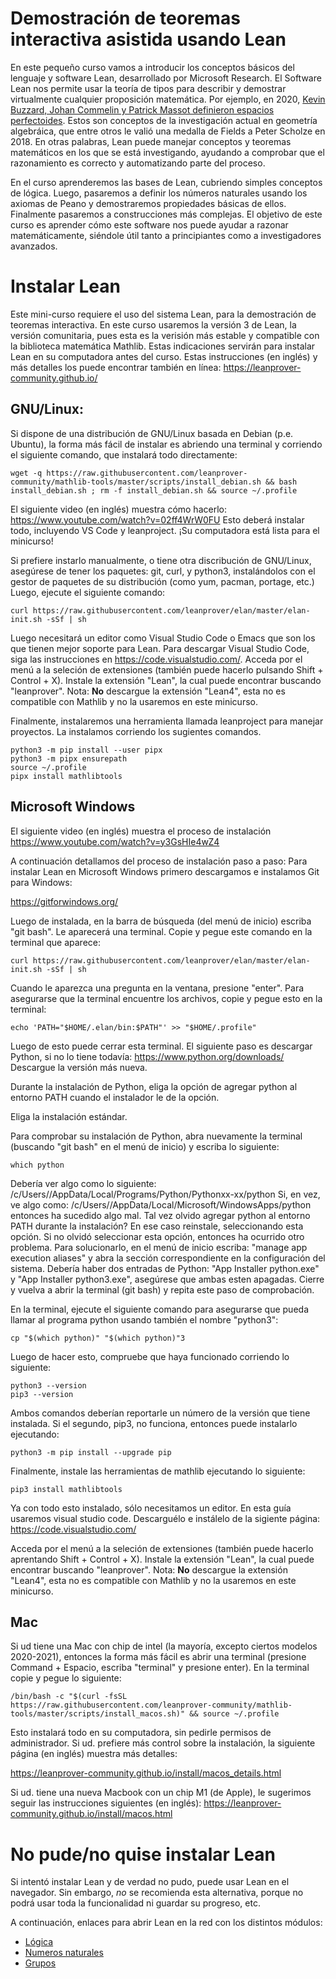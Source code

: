 # Demostración de teoremas interactiva asistida usando Lean

En este pequeño curso vamos a introducir los conceptos básicos del
lenguaje y software Lean, desarrollado por Microsoft Research.  El
Software Lean nos permite usar la teoría de tipos para describir y
demostrar virtualmente cualquier proposición matemática. Por ejemplo, en
2020, [Kevin Buzzard, Johan Commelin y Patrick Massot definieron
espacios
perfectoides](https://leanprover-community.github.io/lean-perfectoid-spaces/).
Estos son conceptos de la investigación actual en geometría algebráica,
que entre otros le valió una medalla de Fields a Peter Scholze en 2018.
En otras palabras, Lean puede manejar conceptos y teoremas matemáticos
en los que se está investigando, ayudando a comprobar que el
razonamiento es correcto y automatizando parte del proceso.

En el curso aprenderemos las bases de Lean, cubriendo simples conceptos
de lógica. Luego, pasaremos a definir los números naturales usando los
axiomas de Peano y demostraremos propiedades básicas de ellos.
Finalmente pasaremos a construcciones más complejas. El objetivo de este
curso es aprender cómo este software nos puede ayudar a razonar
matemáticamente, siéndole útil tanto a principiantes como a
investigadores avanzados.

# Instalar Lean

Este mini-curso requiere el uso del sistema Lean, para la demostración
de teoremas interactiva. En este curso usaremos la versión 3 de Lean,
la versión comunitaria, pues esta es la verisión más estable y
compatible con la biblioteca matemática Mathlib. Estas indicaciones
servirán para instalar Lean en su computadora antes del curso. Estas
instrucciones (en inglés) y más detalles los puede encontrar también en
línea: <https://leanprover-community.github.io/>

## GNU/Linux:

Si dispone de una distribución de GNU/Linux basada en Debian
(p.e. Ubuntu), la forma más fácil de instalar es abriendo una terminal y
corriendo el siguiente comando, que instalará todo directamente:

    wget -q https://raw.githubusercontent.com/leanprover-community/mathlib-tools/master/scripts/install_debian.sh && bash install_debian.sh ; rm -f install_debian.sh && source ~/.profile

El siguiente video (en inglés) muestra cómo hacerlo:
<https://www.youtube.com/watch?v=02ff4WrW0FU> Esto deberá instalar todo,
incluyendo VS Code y leanproject. ¡Su computadora está lista para el
minicurso!

Si prefiere instarlo manualmente, o tiene otra discribución de
GNU/Linux, asegúrese de tener los paquetes: git, curl, y python3,
instalándolos con el gestor de paquetes de su distribución (como yum,
pacman, portage, etc.) Luego, ejecute el siguiente comando:

    curl https://raw.githubusercontent.com/leanprover/elan/master/elan-init.sh -sSf | sh

Luego necesitará un editor como Visual Studio Code o Emacs que son los
que tienen mejor soporte para Lean. Para descargar Visual Studio Code,
siga las instrucciones en <https://code.visualstudio.com/>. Acceda por el
menú a la seleción de extensiones (también puede hacerlo pulsando
Shift + Control + X). Instale la extensión "Lean", la cual puede
encontrar buscando "leanprover". Nota: **No** descargue la extensión
"Lean4", esta no es compatible con Mathlib y no la usaremos en este
minicurso.

Finalmente, instalaremos una herramienta llamada leanproject para
manejar proyectos. La instalamos corriendo los sugientes comandos.

    python3 -m pip install --user pipx
    python3 -m pipx ensurepath
    source ~/.profile
    pipx install mathlibtools


## Microsoft Windows

El siguiente video (en inglés) muestra el proceso de instalación
<https://www.youtube.com/watch?v=y3GsHIe4wZ4>

A continuación detallamos del proceso de instalación paso a paso: Para
instalar Lean en Microsoft Windows primero descargamos e instalamos Git
para Windows:

<https://gitforwindows.org/>

Luego de instalada, en la barra de búsqueda (del menú de inicio) escriba
"git bash". Le aparecerá una terminal. Copie y pegue este comando en la
terminal que aparece:

    curl https://raw.githubusercontent.com/leanprover/elan/master/elan-init.sh -sSf | sh

Cuando le aparezca una pregunta en la ventana, presione "enter". Para
asegurarse que la terminal encuentre los archivos, copie y pegue esto en
la terminal:

    echo 'PATH="$HOME/.elan/bin:$PATH"' >> "$HOME/.profile"

Luego de esto puede cerrar esta terminal. El siguiente paso es descargar
Python, si no lo tiene todavía: <https://www.python.org/downloads/>
Descargue la versión más nueva.

Durante la instalación de Python, eliga la opción de agregar python al
entorno PATH cuando el instalador le de la opción.

Eliga la instalación estándar.

Para comprobar su instalación de Python, abra nuevamente la terminal
(buscando "git bash" en el menú de inicio) y escriba lo siguiente:

    which python

Debería ver algo como lo siguiente: /c/Users/<user>/AppData/Local/Programs/Python/Pythonxx-xx/python
Si, en vez, ve algo como:  /c/Users/<user>/AppData/Local/Microsoft/WindowsApps/python entonces ha sucedido algo mal. Tal vez olvido agregar python al entorno PATH durante la instalación? En ese caso reinstale, seleccionando esta opción.
Si no olvidó seleccionar esta opción, entonces ha ocurrido otro problema. Para solucionarlo, en el menú de inicio escriba: "manage app execution aliases" y abra la sección correspondiente en la configuración del sistema.
Debería haber dos entradas de Python: "App Installer python.exe" y "App Installer python3.exe", asegúrese que ambas esten apagadas. Cierre y vuelva a abrir la terminal (git bash) y repita este paso de comprobación.

En la terminal, ejecute el siguiente comando para asegurarse que pueda llamar al programa python usando también el nombre "python3":

    cp "$(which python)" "$(which python)"3

Luego de hacer esto, compruebe que haya funcionado corriendo lo siguiente:

    python3 --version
    pip3 --version

Ambos comandos deberían reportarle un número de la versión que tiene instalada. Si el segundo, pip3, no funciona, entonces puede instalarlo ejecutando:

    python3 -m pip install --upgrade pip

Finalmente, instale las herramientas de mathlib ejecutando lo siguiente:

    pip3 install mathlibtools

Ya con todo esto instalado, sólo necesitamos un editor. En esta guía usaremos visual studio code. Descarguélo e instálelo de la sigiente página: <https://code.visualstudio.com/>

Acceda por el menú a la seleción de extensiones (también puede hacerlo aprentando Shift + Control + X).
Instale la extensión "Lean", la cual puede encontrar buscando "leanprover". Nota: **No** descargue la extensión "Lean4", esta no es compatible con Mathlib y no la usaremos en este minicurso.



## Mac

Si ud tiene una Mac con chip de intel (la mayoría, excepto ciertos modelos 2020-2021), entonces la forma más fácil es abrir una terminal (presione Command + Espacio, escriba "terminal" y presione enter). En la terminal copie y pegue lo siguiente:

    /bin/bash -c "$(curl -fsSL https://raw.githubusercontent.com/leanprover-community/mathlib-tools/master/scripts/install_macos.sh)" && source ~/.profile

Esto instalará todo en su computadora, sin pedirle permisos de administrador. Si ud. prefiere más control sobre la instalación, la siguiente página (en inglés) muestra más detalles:

<https://leanprover-community.github.io/install/macos_details.html>

Si ud. tiene una nueva Macbook con un chip M1 (de Apple), le sugerimos seguir las instrucciones siguientes (en inglés):  <https://leanprover-community.github.io/install/macos.html>

# No pude/no quise instalar Lean

Si intentó instalar Lean y de verdad no pudo, puede usar Lean en el navegador. Sin embargo, *no* se recomienda esta alternativa, porque no podrá usar toda la funcionalidad ni guardar su progreso, etc.

A continuación, enlaces para abrir Lean en la red con los distintos módulos:
 - [Lógica](https://leanprover-community.github.io/lean-web-editor/#url=https%3A%2F%2Fraw.githubusercontent.com%2Fgoens%2Fsmf-ues-2022%2Fmaster%2Fsrc%2Flogica.lean)
 - [Numeros naturales](https://leanprover-community.github.io/lean-web-editor/#url=https%3A%2F%2Fraw.githubusercontent.com%2Fgoens%2Fsmf-ues-2022%2Fmaster%2Fsrc%2Fnumeros_naturales.lean)
 - [Grupos](https://leanprover-community.github.io/lean-web-editor/#url=https%3A%2F%2Fraw.githubusercontent.com%2Fgoens%2Fsmf-ues-2022%2Fmaster%2Fsrc%2Fgrupos.lean)
